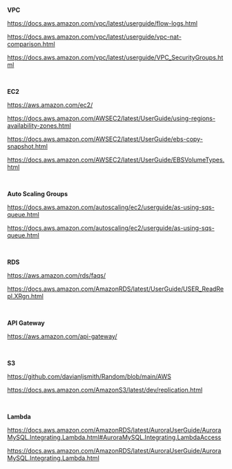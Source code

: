 **VPC**

https://docs.aws.amazon.com/vpc/latest/userguide/flow-logs.html

https://docs.aws.amazon.com/vpc/latest/userguide/vpc-nat-comparison.html

https://docs.aws.amazon.com/vpc/latest/userguide/VPC_SecurityGroups.html

&nbsp; 

**EC2**

https://aws.amazon.com/ec2/

https://docs.aws.amazon.com/AWSEC2/latest/UserGuide/using-regions-availability-zones.html

https://docs.aws.amazon.com/AWSEC2/latest/UserGuide/ebs-copy-snapshot.html

https://docs.aws.amazon.com/AWSEC2/latest/UserGuide/EBSVolumeTypes.html

&nbsp; 

**Auto Scaling Groups**

https://docs.aws.amazon.com/autoscaling/ec2/userguide/as-using-sqs-queue.html

https://docs.aws.amazon.com/autoscaling/ec2/userguide/as-using-sqs-queue.html

&nbsp;

**RDS**

https://aws.amazon.com/rds/faqs/

https://docs.aws.amazon.com/AmazonRDS/latest/UserGuide/USER_ReadRepl.XRgn.html

&nbsp; 


**API Gateway**

https://aws.amazon.com/api-gateway/

&nbsp; 

**S3**

https://github.com/davianljsmith/Random/blob/main/AWS

https://docs.aws.amazon.com/AmazonS3/latest/dev/replication.html

&nbsp;

**Lambda**

https://docs.aws.amazon.com/AmazonRDS/latest/AuroraUserGuide/AuroraMySQL.Integrating.Lambda.html#AuroraMySQL.Integrating.LambdaAccess

https://docs.aws.amazon.com/AmazonRDS/latest/AuroraUserGuide/AuroraMySQL.Integrating.Lambda.html


